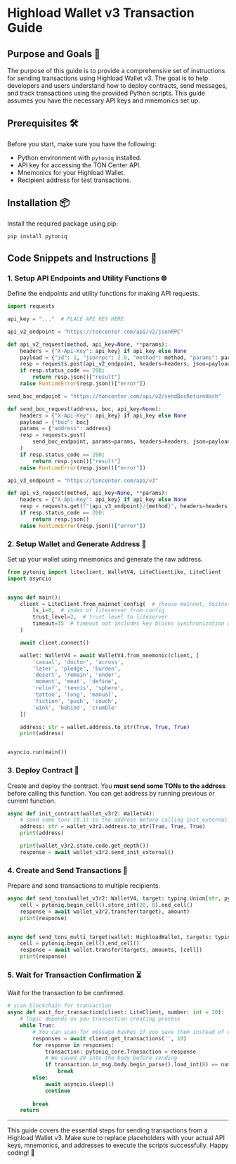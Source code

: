 # Highload Wallet v3 Transaction Guide

## Purpose and Goals 🎯

The purpose of this guide is to provide a comprehensive set of instructions for sending transactions using Highload Wallet v3. The goal is to help developers and users understand how to deploy contracts, send messages, and track transactions using the provided Python scripts. This guide assumes you have the necessary API keys and mnemonics set up.

## Prerequisites 🛠️

Before you start, make sure you have the following:

- Python environment with `pytoniq` installed.
- API key for accessing the TON Center API.
- Mnemonics for your Highload Wallet.
- Recipient address for test transactions.

## Installation 📦

Install the required package using pip:

```sh
pip install pytoniq
```

## Code Snippets and Instructions 📄

### 1. Setup API Endpoints and Utility Functions 🌐

Define the endpoints and utility functions for making API requests.

```python
import requests

api_key = "..."  # PLACE API KEY HERE

api_v2_endpoint = "https://toncenter.com/api/v2/jsonRPC"

def api_v2_request(method, api_key=None, **params):
    headers = {"X-Api-Key": api_key} if api_key else None
    payload = {"id": 1, "jsonrpc": 2.0, "method": method, "params": params}
    resp = requests.post(api_v2_endpoint, headers=headers, json=payload)
    if resp.status_code == 200:
        return resp.json()["result"]
    raise RuntimeError(resp.json()["error"])

send_boc_endpoint = "https://toncenter.com/api/v2/sendBocReturnHash"

def send_boc_request(address, boc, api_key=None):
    headers = {"X-Api-Key": api_key} if api_key else None
    payload = {"boc": boc}
    params = {"address": address}
    resp = requests.post(
        send_boc_endpoint, params=params, headers=headers, json=payload
    )
    if resp.status_code == 200:
        return resp.json()["result"]
    raise RuntimeError(resp.json()["error"])

api_v3_endpoint = "https://toncenter.com/api/v3"

def api_v3_request(method, api_key=None, **params):
    headers = {"X-Api-Key": api_key} if api_key else None
    resp = requests.get(f"{api_v3_endpoint}/{method}", headers=headers, params=params)
    if resp.status_code == 200:
        return resp.json()
    raise RuntimeError(resp.json()["error"])
```

### 2. Setup Wallet and Generate Address 🔑

Set up your wallet using mnemonics and generate the raw address.

```python
from pytoniq import liteclient, WalletV4, LiteClientLike, LiteClient
import asyncio


async def main():
    client = LiteClient.from_mainnet_config(  # choose mainnet, testnet or custom config dict
        ls_i=0,  # index of liteserver from config
        trust_level=2,  # trust level to liteserver
        timeout=15  # timeout not includes key blocks synchronization as it works in pytonlib
    )

    await client.connect()

    wallet: WalletV4 = await WalletV4.from_mnemonic(client, [
        'casual', 'doctor', 'across',
        'later', 'pledge', 'burden',
        'desert', 'remain', 'under',
        'moment', 'meat', 'define',
        'relief', 'tennis', 'sphere',
        'tattoo', 'long', 'manual',
        'fiction', 'push', 'couch',
        'wink', 'behind', 'crumble'
    ])

    address: str = wallet.address.to_str(True, True, True)
    print(address)


asyncio.run(main())

```

### 3. Deploy Contract 📜

Create and deploy the contract. You **must send some TONs to the address** before calling this function. You can get address by running previous or current function.

```python
async def init_contract(wallet_v3r2: WalletV4):
    # send some tons (0.1) to the address before calling init_external function
    address: str = wallet_v3r2.address.to_str(True, True, True)
    print(address)

    print(wallet_v3r2.state.code.get_depth())
    response = await wallet_v3r2.send_init_external()
```

### 4. Create and Send Transactions 💸

Prepare and send transactions to multiple recipients.

```python
async def send_tons(wallet_v3r2: WalletV4, target: typing.Union[str, pytoniq.Address], amount: int):
    cell = pytoniq.begin_cell().store_int(20, 8).end_cell()
    response = await wallet_v3r2.transfer(target), amount)
    print(response)


async def send_tons_multi_target(wallet: HighloadWallet, targets: typing.Union[typing.List[str], typing.List[pytoniq.Address]], amounts: typing.List[int]):
    cell = pytoniq.begin_cell().end_cell()
    response = await wallet.transfer(targets, amounts, [cell])
    print(response)
```

### 5. Wait for Transaction Confirmation ⏳

Wait for the transaction to be confirmed.

```python
# scan blockchain for transaction
async def wait_for_transaction(client: LiteClient, number: int = 20):
    # logic depends on you transaction creating process
    while True:
        # You can scan for message hashes if you save them instead of using these "additional" numbers
        responses = await client.get_transactions('', 10)
        for response in responses:
            transaction: pytoniq_core.Transaction = response
            # We saved 20 into the body before sending
            if transaction.in_msg.body.begin_parse().load_int(8) == number:
                break
        else:
            await asyncio.sleep(1)
            continue
        
        break
    return
```

---

This guide covers the essential steps for sending transactions from a Highload Wallet v3. Make sure to replace placeholders with your actual API keys, mnemonics, and addresses to execute the scripts successfully. Happy coding! 🚀
